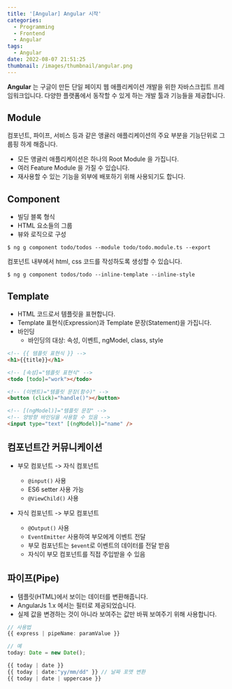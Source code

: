 ```yaml
---
title: '[Angular] Angular 시작'
categories:
  - Programming
  - Frontend
  - Angular
tags:
  - Angular
date: 2022-08-07 21:51:25
thumbnail: /images/thumbnail/angular.png
---
```


**Angular** 는 구글이 만든 단일 페이지 웹 애플리케이션 개발을 위한 자바스크립트 프레임워크입니다. 다양한 플랫폼에서 동작할 수 있게 하는 개발 툴과 기능들을 제공합니다.

## Module

컴포넌트, 파이프, 서비스 등과 같은 앵귤러 애플리케이션의 주요 부분을 기능단위로 그룹핑 하게 해줍니다.

- 모든 앵귤러 애플리케이션은 하나의 Root Module 을 가집니다.
- 여러 Feature Module 을 가질 수 있습니다.
- 재사용할 수 있는 기능을 외부에 배포하기 위해 사용되기도 합니다.

## Component

- 빌딩 블록 형식
- HTML 요소들의 그룹
- 뷰와 로직으로 구성

```shell
$ ng g component todo/todos --module todo/todo.module.ts --export
```

컴포넌트 내부에서 html, css 코드를 작성하도록 생성할 수 있습니다.

```shell
$ ng g component todos/todo --inline-template --inline-style
```

## Template

- HTML 코드로서 템플릿을 표현합니다.
- Template 표현식(Expression)과 Template 문장(Statement)을 가집니다.
- 바인딩
  - 바인딩의 대상: 속성, 이벤트, ngModel, class, style

```html
<!-- {{ 템플릿 표현식 }} -->
<h1>{{title}}</h1>

<!-- [속성]="템플릿 표현식" -->
<todo [todo]="work"></todo>

<!-- (이벤트)="템플릿 문장(함수)" -->
<button (click)="handle()"></button>

<!-- [(ngModel)]="템플릿 문장" -->
<!-- 양방향 바인딩을 사용할 수 있음 -->
<input type="text" [(ngModel)]="name" />
```

## 컴포넌트간 커뮤니케이션

- 부모 컴포넌트 -> 자식 컴포넌트

  - `@input()` 사용
  - ES6 setter 사용 가능
  - `@ViewChild()` 사용

- 자식 컴포넌트 -> 부모 컴포넌트
  - `@Output()` 사용
  - `EventEmitter` 사용하여 부모에게 이벤트 전달
  - 부모 컴포넌트는 `$event`로 이벤트의 데이터를 전달 받음
  - 자식이 부모 컴포넌트를 직접 주입받을 수 있음

## 파이프(Pipe)

- 템플릿(HTML)에서 보이는 데이터를 변환해줍니다.
- AngularJs 1.x 에서는 필터로 제공되었습니다.
- 실제 값을 변경하는 것이 아니라 보여주는 값만 바꿔 보여주기 위해 사용합니다.

```ts
// 사용법
{{ express | pipeName: paramValue }}

// 예
today: Date = new Date();

{{ today | date }}
{{ today | date:"yy/mm/dd" }} // 날짜 포맷 변환
{{ today | date | uppercase }}
```
